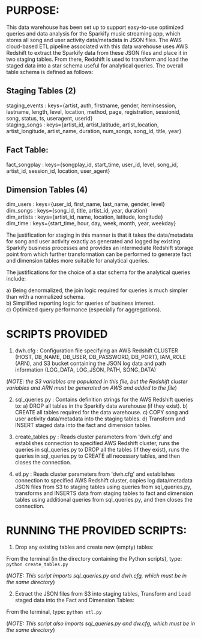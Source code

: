 # PURPOSE: 

This data warehouse has been set up to support easy-to-use optimized queries and data analysis for the Sparkify music streaming app, which stores all song and user activity data/metadata in JSON files. The AWS cloud-based ETL pipeline associated with this data warehouse uses AWS Redshift to extract the Sparkify data from these JSON files and place it in two staging tables. From there, Redshift is used to transform and load the staged data into a star schema useful for analytical queries. The overall table schema is defined as follows: 

## Staging Tables (2)
staging_events : keys={artist, auth, firstname, gender, iteminsession, lastname, length, level, location, method, 
                       page, registration, sessionid, song, status, ts, useragent, userid}\
staging_songs : keys={artist_id, artist_latitude, artist_location, artist_longitude, artist_name, duration, 
                      num_songs, song_id, title, year}

## Fact Table: 
fact_songplay : keys={songplay_id, start_time, user_id, level, song_id, artist_id, session_id, location, user_agent}

## Dimension Tables (4) 
dim_users : keys={user_id, first_name, last_name, gender, level}\
dim_songs : keys={song_id, title, artist_id, year, duration}\
dim_artists : keys={artist_id, name, location, latitude, longitude}\
dim_time : keys={start_time, hour, day, week, month, year, weekday}

The justification for staging in this manner is that it takes the data/metadata for song and user activity exactly as generated and logged by existing Sparkify business processes and provides an intermediate Redshift storage point from which further transformation can be performed to generate fact and dimension tables more suitable for analytical queries. 

The justifications for the choice of a star schema for the analytical queries include:

a) Being denormalized, the join logic required for queries is much simpler than with a normalized schema.\
b) Simplified reporting logic for queries of business interest.\
c) Optimized query performance (especially for aggregations).


# SCRIPTS PROVIDED

1) dwh.cfg : Configuration file specifying an AWS Redshift CLUSTER 
             (HOST, DB_NAME, DB_USER, DB_PASSWORD, DB_PORT),
             IAM_ROLE (ARN), and S3 bucket containing the JSON log
             data and path information (LOG_DATA, LOG_JSON_PATH, SONG_DATA)
             
(*NOTE: the S3 variables are populated in this file, but the Redshift cluster variables 
  and ARN must be generated on AWS and added to the file*)


2) sql_queries.py : Contains definition strings for the AWS Redshift queries to: 
                        a) DROP all tables in the Sparkify data warehouse (if they exist).
                        b) CREATE all tables required for the data warehouse.
                        c) COPY song and user activity data/metadata into the staging tables.
                        d) Transform and INSERT staged data into the fact and dimension tables.

3) create_tables.py : Reads cluster parameters from 'dwh.cfg' and establishes connection to specified AWS 
                      Redshift cluster, runs the queries in sql_queries.py to DROP all the tables (if they exist),
                      runs the queries in sql_queries.py to CREATE all necessary tables, and then closes the
                      connection.
                          
4) etl.py : Reads cluster parameters from 'dwh.cfg' and establishes connection to specified AWS Redshift cluster,
            copies log data/metadata JSON files from S3 to staging tables using queries from sql_queries.py,
            transforms and INSERTS data from staging tables to fact and dimension tables using additional
            queries from sql_queries.py, and then closes the connection.
                      

# RUNNING THE PROVIDED SCRIPTS:

1) Drop any existing tables and create new (empty) tables:

From the terminal (in the directory containing the Python scripts), type: `python create_tables.py`

(*NOTE: This script imports sql_queries.py and dwh.cfg, which must be in the same directory*)

2) Extract the JSON files from S3 into staging tables, Transform and Load staged data into the Fact and Dimension Tables:

From the terminal, type: `python etl.py`

(*NOTE: This script also imports sql_queries.py and dw.cfg, which must be in the same directory*)
